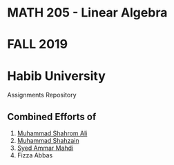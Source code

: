 # MATH 205 - Linear Algebra
# FALL 2019
# Habib University 

Assignments Repository 

## Combined Efforts of 
  1. [Muhammad Shahrom Ali](https://github.com/estineali)
  2. [Muhammad Shahzain](https://github.com/mshahzain)
  3. [Syed Ammar Mahdi](https://github.com/Gizbancho)
  4. Fizza Abbas
